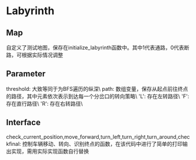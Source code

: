 # Labyrinth

## Map
自定义了测试地图，保存在initialize_labyrinth函数中。其中1代表通路，0代表断路，可根据实际情况调整

## Parameter
threshold: 大致等同于为BFS遍历的纵深\\
path: 数组变量，保存从起点前往终点的路径，其中元素依次表示到达每一个分岔口的转向策略\\
'L': 存在左转路径\\
'F': 存在直行路径\\
'R': 存在右转路径\\

## Interface
check_current_position,move_forward,turn_left,turn_right,turn_around,checkfinal: 控制车辆移动、转向、识别终点的函数，在该代码中进行了简单的打印输出实现，需用实际实现函数自行替换
